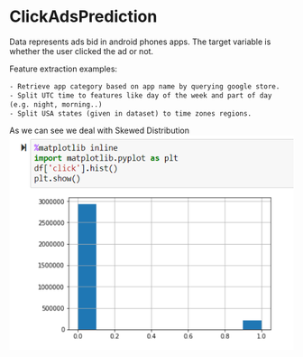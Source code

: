 # ClickAdsPrediction

Data represents ads bid in android phones apps. 
The target variable is whether the user clicked the ad or not.

Feature extraction examples: 

	- Retrieve app category based on app name by querying google store.
	- Split UTC time to features like day of the week and part of day (e.g. night, morning..) 
	- Split USA states (given in dataset) to time zones regions. 
	
As we can see we deal with Skewed Distribution
![Image description](https://github.com/Hasidi/ClickAdsPrediction/blob/master/ClickCounts.PNG)
